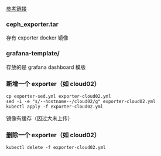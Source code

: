 [参考链接](https://www.jianshu.com/p/0dcdbc1135bd)

### ceph_exporter.tar

存有 exporter docker 镜像

### grafana-template/

存放的是 grafana dashboard 模版

### 新增一个 exporter（如 cloud02）

    cp exporter-sed.yml exporter-cloud02.yml
    sed -i -e "s/--hostname--/cloud02/g" exporter-cloud02.yml
    kubectl apply -f exporter-cloud02.yml

镜像有缓存（因过大未上传）

### 删除一个 exporter（如 cloud02）

    kubectl delete -f exporter-cloud02.yml